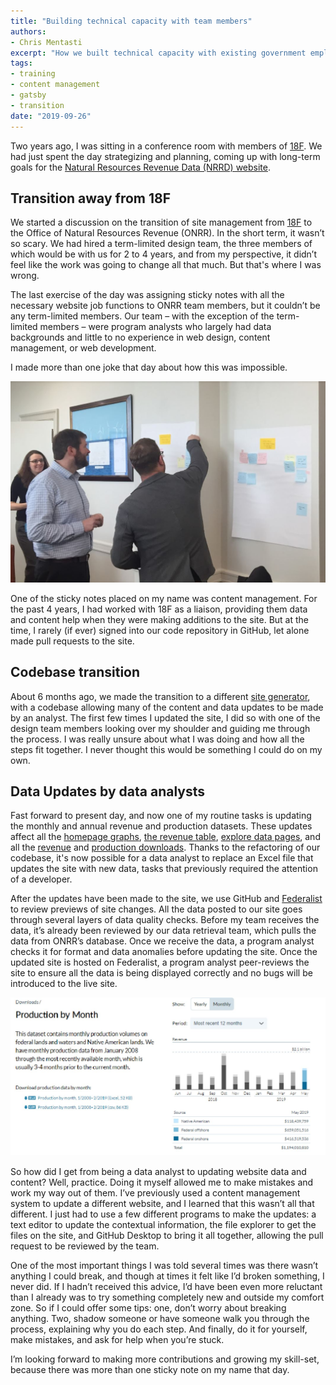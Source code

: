 ```yaml
---
title: "Building technical capacity with team members"
authors:
- Chris Mentasti
excerpt: "How we built technical capacity with existing government employees after our open-data site transition." 
tags:
- training
- content management
- gatsby
- transition
date: "2019-09-26"
---
```


Two years ago, I was sitting in a conference room with members of [18F](https://18f.gsa.gov/). We had just spent the day strategizing and planning, coming up with long-term goals for the [Natural Resources Revenue Data (NRRD) website](https://revenuedata.doi.gov).

## Transition away from 18F

We started a discussion on the transition of site management from [18F](https://18f.gsa.gov/) to the Office of Natural Resources Revenue (ONRR). In the short term, it wasn’t so scary. We had hired a term-limited design team, the three members of which would be with us for 2 to 4 years, and from my perspective, it didn’t feel like the work was going to change all that much. But that's where I was wrong.

The last exercise of the day was assigning sticky notes with all the necessary website job functions to ONRR team members, but it couldn’t be any term-limited members. Our team – with the exception of the term-limited members – were program analysts who largely had data backgrounds and little to no experience in web design, content management, or web development.

I made more than one joke that day about how this was impossible.

![team members standing at a wall of sticky notes that contain job tasks to be performed by internal team members](./sticky-notes-image.JPG)

One of the sticky notes placed on my name was content management. For the past 4 years, I had worked with 18F as a liaison, providing them data and content help when they were making additions to the site. But at the time, I rarely (if ever) signed into our code repository in GitHub, let alone made pull requests to the site.

## Codebase transition
About 6 months ago, we made the transition to a different [site generator](https://revenuedata.doi.gov/blog/homepage-revamp-part-two/), with a codebase allowing many of the content and data updates to be made by an analyst. The first few times I updated the site, I did so with one of the design team members looking over my shoulder and guiding me through the process. I was really unsure about what I was doing and how all the steps fit together. I never thought this would be something I could do on my own.

## Data Updates by data analysts
Fast forward to present day, and now one of my routine tasks is updating the monthly and annual revenue and production datasets. These updates affect all the [homepage graphs](https://revenuedata.doi.gov/), [the revenue table](https://revenuedata.doi.gov/explore/revenue/), [explore data pages](https://revenuedata.doi.gov/explore/), and all the [revenue](https://revenuedata.doi.gov/downloads/federal-revenue-by-location/) and [production downloads](https://revenuedata.doi.gov/downloads/federal-production/). Thanks to the refactoring of our codebase, it's now possible for a data analyst to replace an Excel file that updates the site with new data,  tasks that previously required the attention of a developer.

After the updates have been made to the site, we use GitHub and [Federalist](https://federalist.18f.gov/) to review previews of site changes. All the data posted to our site goes through several layers of data quality checks. Before my team receives the data, it’s already been reviewed by our data retrieval team, which pulls the data from ONRR’s database. Once we receive the data, a program analyst checks it for format and data anomalies before updating the site. Once the updated site is hosted on Federalist, a program analyst peer-reviews the site to ensure all the data is being displayed correctly and no bugs will be introduced to the live site.

![Image of a chart of natural resource revenue and production downloads on the Natural Resources Revenue Data website](homepage-and-downloads-pages.JPG)

So how did I get from being a data analyst to updating website data and content? Well, practice. Doing it myself allowed me to make mistakes and work my way out of them. I’ve previously used a content management system to update a different website, and I learned that this wasn’t all that different. I just had to use a few different programs to make the updates: a text editor to update the contextual information, the file explorer to get the files on the site, and GitHub Desktop to bring it all together, allowing the pull request to be reviewed by the team.

One of the most important things I was told several times was there wasn’t anything I could break, and though at times it felt like I’d broken something, I never did. If I hadn’t received this advice, I’d have been even more reluctant than I already was to try something completely new and outside my comfort zone. So if I could offer some tips: one, don’t worry about breaking anything. Two, shadow someone or have someone walk you through the process, explaining why you do each step. And finally, do it for yourself, make mistakes, and ask for help when you’re stuck.

I’m looking forward to making more contributions and growing my skill-set, because there was more than one sticky note on my name that day.
